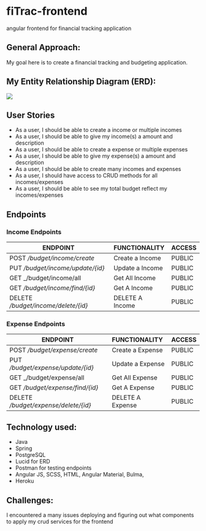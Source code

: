 # fiTrac-frontend
angular frontend for financial tracking application

## General Approach: 
My goal here is to create a financial tracking and budgeting application.


## My Entity Relationship Diagram (ERD):
![](./UltimateTeam.png)

## User Stories
- As a user, I should be able to create a income or multiple incomes
- As a user, I should be able to give my income(s) a amount and description
- As a user, I should be able to create a expense or multiple expenses
- As a user, I should be able to give my expense(s) a amount and description
- As a user, I should be able to create many incomes and expenses
- As a user, I should have access to CRUD methods for all incomes/expenses
- As a user, I should be able to see my total budget reflect my incomes/expenses

## Endpoints

### Income Endpoints
| ENDPOINT | FUNCTIONALITY | ACCESS |
| --- | :--- | :--- |
| POST _/budget/income/create_ | Create a Income | PUBLIC |
| PUT _/budget/income/update/{id}_ | Update a Income| PUBLIC |
| GET _/budget/income/all | Get All Income | PUBLIC |
| GET _/budget/income/find/{id}_ | Get A Income | PUBLIC |
| DELETE _/budget/income/delete/{id}_ | DELETE A Income | PUBLIC |

### Expense Endpoints
| ENDPOINT | FUNCTIONALITY | ACCESS |
| --- | :--- | :--- |
| POST _/budget/expense/create_ | Create a Expense | PUBLIC |
| PUT _/budget/expense/update/{id}_ | Update a Expense| PUBLIC |
| GET _/budget/expense/all | Get All Expense | PUBLIC |
| GET _/budget/expense/find/{id}_ | Get A Expense | PUBLIC |
| DELETE _/budget/expense/delete/{id}_ | DELETE A Expense | PUBLIC |


## Technology used:

- Java
- Spring
- PostgreSQL
- Lucid for ERD
- Postman for testing endpoints
- Angular JS, SCSS, HTML, Angular Material, Bulma, 
- Heroku

## Challenges:
I encountered a many issues deploying and figuring out what components to apply my crud services for the frontend


